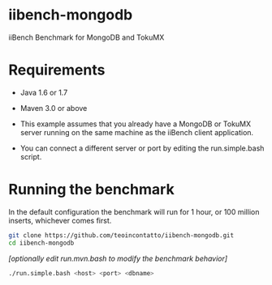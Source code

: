 iibench-mongodb
===============

iiBench Benchmark for MongoDB and TokuMX


Requirements
=====================

* Java 1.6 or 1.7
* Maven 3.0 or above

* This example assumes that you already have a MongoDB or TokuMX server running on the same machine as the iiBench client application.
* You can connect a different server or port by editing the run.simple.bash script. 


Running the benchmark
=====================

In the default configuration the benchmark will run for 1 hour, or 100 million inserts, whichever comes first.

```bash
git clone https://github.com/teoincontatto/iibench-mongodb.git
cd iibench-mongodb
```

*[optionally edit run.mvn.bash to modify the benchmark behavior]*

```bash
./run.simple.bash <host> <port> <dbname>
```
